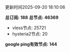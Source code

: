 更新时间2025-09-20 18:10:06

**总订阅: 188**
**总节点: 46369**
- vless节点: 25721
- hysteria2节点: 20

**google ping有效节点: 144**
